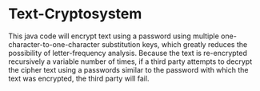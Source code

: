 # Text-Cryptosystem
This java code will encrypt text using a password using multiple one-character-to-one-character substitution keys, which greatly reduces the possibility of letter-frequency analysis. Because the text is re-encrypted recursively a variable number of times, if a third party attempts to decrypt the cipher text using a passwords similar to the password with which the text was encrypted, the third party will fail.
